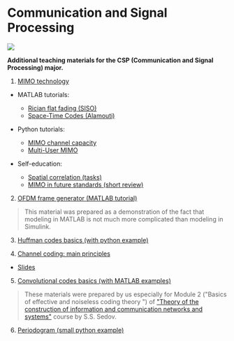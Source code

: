 # Communication and Signal Processing 

![](https://griat.kai.ru/documents/11766/5832734/GRIAT_Logo_small.png/b7879498-3575-4797-b725-f0e7eef9103e?t=1489845157157)

**Additional teaching materials for the CSP (Communication and Signal Processing) major.** 

1. [MIMO technology](https://github.com/kirlf/CSP/blob/master/MIMO/README.md)

- MATLAB tutorials:
    * [Rician flat fading (SISO)](https://nbviewer.jupyter.org/gist/kirlf/4328eb389b3ddc9a0c350eaed468f870)
    * [Space-Time Codes (Alamouti)](https://nbviewer.jupyter.org/github/kirlf/CSP/blob/master/MIMO/Alamouti.ipynb)

- Python tutorials:
    * [MIMO channel capacity](https://nbviewer.jupyter.org/github/kirlf/CSP/blob/master/MIMO/MIMO%20Capacity.ipynb)
    * [Multi-User MIMO](https://nbviewer.jupyter.org/github/kirlf/CSP/blob/master/MIMO/BlockDiagonalization.ipynb)

- Self-education:
    * [Spatial correlation (tasks)](https://nbviewer.jupyter.org/github/kirlf/CSP/blob/master/MIMO/Spatial_Correlation.ipynb)
    * [MIMO in future standards (short review)](https://github.com/kirlf/CSP/blob/master/MIMO/Outlloks.md)

2. [OFDM frame generator (MATLAB tutorial)](https://github.com/kirlf/CSP/tree/master/Different/OFDM)
    
> This material was prepared as a demonstration of the fact that modeling in MATLAB is not much more complicated than modeling in Simulink.

3. [Huffman codes basics (with python example)](https://nbviewer.jupyter.org/format/slides/gist/kirlf/2eb242f225f9bfed4ecbfc8e1e2f5f71/Huffman%20codes.ipynb#/)

4. [Channel coding: main principles](https://github.com/kirlf/CSP/blob/master/FEC/README.md)
* [Slides](https://speakerdeck.com/kirlf/channel-coding-schemes)

5. [Convolutional codes basics (with MATLAB examples)](https://github.com/kirlf/CSP/blob/master/FEC/Convolutional%20codes%20intro.md)

> These materials were prepared by us especially for Module 2 ("Basics of effective and noiseless coding theory
") of ["Theory of the construction of information and communication networks and systems"](http://e.kai.ru/%D0%B3%D0%B5%D1%80%D0%BC%D0%B0%D0%BD%D0%BE-%D1%80%D0%BE%D1%81%D1%81%D0%B8%D0%B9%D1%81%D0%BA%D0%B8%D0%B9-%D0%B8%D0%BD%D1%81%D1%82%D0%B8%D1%82%D1%83%D1%82-%D0%BD%D0%BE%D0%B2%D1%8B%D1%85-%D1%82%D0%B5/) course by S.S. Sedov.
    
6. [Periodogram (small python example)](https://commons.wikimedia.org/wiki/File:Periodogram_windows.png)
